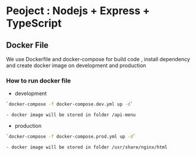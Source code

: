 # Peoject : Nodejs + Express + TypeScript

## Docker File

We use Dockerfile and docker-compose for build code , install dependency and create docker image on development and production

### How to run docker file

- development
```bash
`docker-compose -f docker-compose.dev.yml up -d`
```
    - docker image will be stored in folder /api-menu

- production
```bash
`docker-compose -f docker-compose.prod.yml up -d`
```
    - docker image will be stored in folder /usr/share/nginx/html
